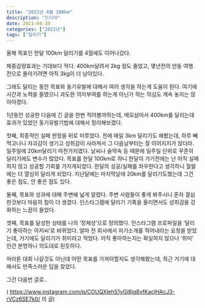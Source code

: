 ```yaml
---
title: "2021년 4월 100km"
description: "드디어"
date: 2021-04-30
categories: ["2021년"]
tags: ["달리기"]
---
```


올해 목표인 한달 100km 달리기를 4월에도 이어나갔다.

체중감량효과는 기대보다 적다.
400km달려서 2kg 정도 줄었고,  몇년전의 안동 여행 전으로 돌아가려면 아직 3kg이 더 남아있다.

그래도 달리는 동안 목표와 동기유발에 대해서 여러  생각을 하는게 도움이 된다.
여기에 시간과 노력을 들였으니 과도한 의미부여를 하는게 아닌가 하는 의심도 계속 놓지는 않아야겠다.

1년동안 성공한 다음에 긴 글을 한번 적어볼까하는데,  메모삼아서 400km를 달리는데 효과가 있었던 동기유발기법에 대해서 정리해보겠다.

첫째, 최종적인 실패 판정을 뒤로 미루었다.
전에 매일 3km 달리기도 해봤는데, 하루 빼먹고나니 자괴감이 생기고 성취감이 사라져서 그 다음날부터는 잘 이어지지가 않더라.
일주일에 20km달리기 마찬가지였다.
날씨나 술약속 등 때문에 일주일 단위로 꾸준히 달리기에도 변수가 많았다.
목표를 한달 100km로 하니 한달이 가기전에는 난 아직 실패하지 않고 성공할 기회를 가지게되었다.
한달의 성공/실패를 좌우한다고 생각하니 월말에는 더 열심히 달리게 되었다. 지난달에는 마지막날에 20km를 달리기도했는데 그건 좋은 점도, 안 좋은 점도 있다.

둘째,  목표와 성과에 대해 주변에 넓게 알렸다.
주변 사람들이 좋게 봐주시니 혼자 결심한것보다 마음의 힘이 더 생겼다.
인스타그램에 달리기 기록을 올리면서도  성취감을 강화하는 느끔이 들었다.

셋째, 목표를 달성한 상태를 나의  ‘정체성’으로 정의했다.
인스타그램 프로파일을 ‘달리기 좋아하는 아저씨’로 바뀌었다.
얼마 전 회사에서 자기소개를 적어내라는 요청을 받았는데,  거기에도 달리기가 취미라고 적었다.
아직 좋아하는지는 확실하지 않으나 ‘취미’ 인건 분명하니  의도대로 된듯하다.

마라톤 대회 나갈것도 아닌데 어떤 목표를 가져야할지도 생각해봤는데,
최근 거기에 대해서도 만족스러운 답을 찾았다.

그건 다음번 글로..

( https://www.instagram.com/p/COUQXlehS1yGi8jg8vfKaclHAcJ3-rVCz6SE7k0/ 의 글)